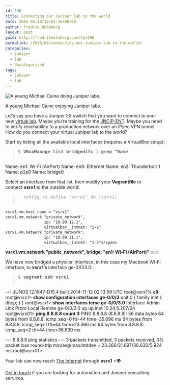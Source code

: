 ```yaml
---
id: 196
title: Connecting our Juniper lab to the world
date: 2016-04-18T10:01:26+00:00
author: Fredrik Holmberg
layout: post
guid: http://fredrikholmberg.com/?p=196
permalink: /2016/04/connecting-our-juniper-lab-to-the-world/
categories:
  - juniper
  - lab
  - Uncategorized
tags:
  - juniper
  - lab
---
```

<div id="attachment_86" style="width: 411px" class="wp-caption aligncenter">
  <img class="wp-image-86" src="/wp-content/uploads/2013/08/arpanet-5-1.jpg" alt="A young Michael Caine doing Juniper labs." width="401" height="275" srcset="/wp-content/uploads/2013/08/arpanet-5-1.jpg 400w,/wp-content/uploads/2013/08/arpanet-5-1-300x206.jpg 300w" sizes="(max-width: 401px) 100vw, 401px" />
  
  <p class="wp-caption-text">
    A young Michael Caine enjoying Juniper labs.
  </p>
</div>

Let&#8217;s say you have a Juniper EX switch that you want to connect to your new [virtual lab](http://fredrikholmberg.com/2016/04/on-demand-juniper-labs-using-vagrant/). Maybe you&#8217;re training for the [JNCIP-ENT](http://www.juniper.net/us/en/training/certification/certification-tracks/ent-routing-switching-track/#jncipent). Maybe you need to verify reachability to a production network over an IPsec VPN tunnel. How do you connect your virtual Juniper lab to the world?

<!--more-->

Start by listing all the available local interfaces (requires a VirtualBox setup):

> <pre>$ <strong>VBoxManage list bridgedifs | grep ^Name</strong>
Name: en1: Wi-Fi (AirPort)
Name: en0: Ethernet
Name: en2: Thunderbolt 1
Name: p2p0
Name: bridge0</pre>

Select an interface from that list, then modify your **Vagrantfile** to connect **vsrx1** to the outside world:

> <pre><span style="color: #999999;">  config.vm.define "vsrx1" do |vsrx1|
    vsrx1.vm.host_name = "vsrx1"
    vsrx1.vm.network "private_network",
                     ip: "10.99.12.1",
                     virtualbox__intnet: "1-2"
    vsrx1.vm.network "private_network",
                     ip: "10.99.31.1",
                     virtualbox__intnet: "1-3"</span>
<strong>    vsrx1.vm.network "public_network",
                     bridge: "en1: Wi-Fi (AirPort)"</strong>
  <span style="color: #999999;">end
</span></pre>

We have now bridged a physical interface, in this case my Macbook Wi-Fi interface, to **vsrx1&#8217;s** interface ge-0/0/3.0:

> <pre>$ <strong>vagrant ssh vsrx1</strong>
--- JUNOS 12.1X47-D15.4 built 2014-11-12 02:13:59 UTC
root@vsrx1% <strong>cli</strong>
root@vsrx1&gt; <strong>show configuration interfaces ge-0/0/3</strong>
unit 0 {
    family inet {
        dhcp;
    }
}
root@vsrx1&gt; <strong>show interfaces terse ge-0/0/3.0</strong>
Interface               Admin Link Proto    Local                 Remote
ge-0/0/3.0              up    up   inet     10.24.5.207/24
root@vsrx01&gt; <strong>ping 8.8.8.8 count 3</strong>
PING 8.8.8.8 (8.8.8.8): 56 data bytes
64 bytes from 8.8.8.8: icmp_seq=0 ttl=44 time=35.096 ms
64 bytes from 8.8.8.8: icmp_seq=1 ttl=44 time=23.366 ms
64 bytes from 8.8.8.8: icmp_seq=2 ttl=44 time=36.630 ms

--- 8.8.8.8 ping statistics ---
3 packets transmitted, 3 packets received, 0% packet loss
round-trip min/avg/max/stddev = 23.366/31.697/36.630/5.924 ms
root@vsrx01&gt;
</pre>

Your lab can now reach [The Internet](http://www.dictionary.com/browse/internet) through **vsrx1** ⚡️🌍

[Get in touch](http://fredrikholmberg.com/consulting/) if you are looking for automation and Juniper consulting services.